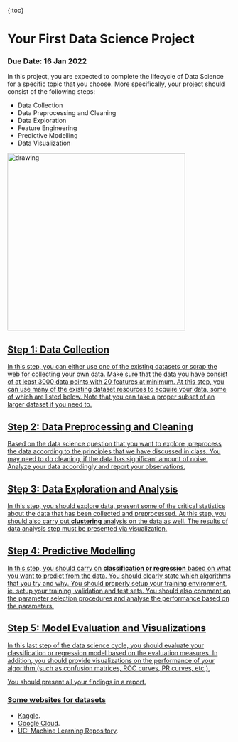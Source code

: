 {:toc}

# Your First Data Science Project
### Due Date: 16 Jan 2022

In this project, you are expected to complete the lifecycle of Data Science for a specific topic that you choose. More specifically, your project should consist of the following steps:
- Data Collection
- Data Preprocessing and Cleaning
- Data Exploration
- Feature Engineering
- Predictive Modelling
- Data Visualization

<img src="http://www.cortell.co.za/wp-content/uploads/2018/06/chart.png" alt="drawing" width="400"/>
<span style="font-family:Papyrus; font-size:4em;"><a href="http://www.cortell.co.za/wp-content/uploads/2018/06/chart.png"Source</a></span>

## Step 1: Data Collection
In this step, you can either use one of the existing datasets or scrap the web for collecting your own data. Make sure that the data you have consist of at least 3000 data points with 20 features at minimum. At this step, you can use many of the existing dataset resources to acquire your data, some of which are listed below. Note that you can take a proper subset of an larger dataset if you need to.  

## Step 2: Data Preprocessing and Cleaning 
Based on the data science question that you want to explore, preprocess the data according to the principles that we have discussed in class. You may need to do cleaning, if the data has significant amount of noise. Analyze your data accordingly and report your observations. 

## Step 3: Data Exploration and Analysis
In this step, you should explore data, present some of the critical statistics about the data that has been collected and preprocessed. At this step, you should also carry out **clustering** analysis on the data as well. The results of data analysis step must be presented via visualization. 

## Step 4: Predictive Modelling
In this step, you should carry on **classification or regression** based on what you want to predict from the data. You should clearly state which algorithms that you try and why. You should properly setup your training environment, ie. setup your training, validation and test sets. You should also comment on the parameter selection procedures and analyse the performance based on the parameters. 

## Step 5: Model Evaluation and Visualizations  
In this last step of the data science cycle, you should evaluate your classification or regression model based on the evaluation measures. In addition, you should provide visualizations on the performance of your algorithm (such as confusion matrices, ROC curves, PR curves, etc.).

You should present all your findings in a report. 

### Some websites for datasets 
  - [Kaggle](https://www.kaggle.com/datasets).
  - [Google Cloud](https://cloud.google.com/solutions/datasets).
  - [UCI Machine Learning Repository](https://archive.ics.uci.edu/ml/datasets.php).
  
